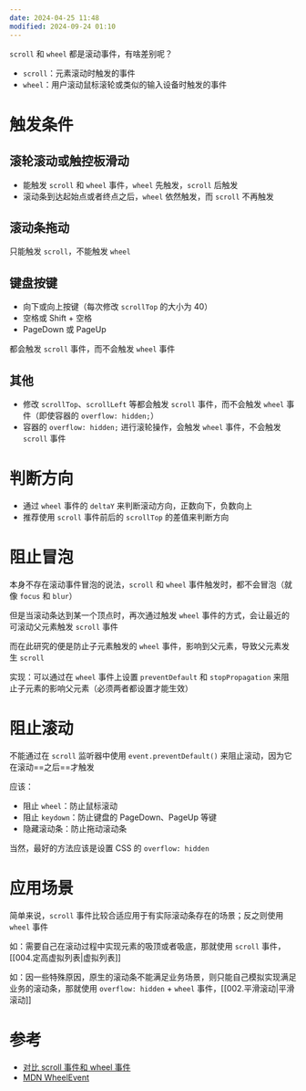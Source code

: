```yaml
---
date: 2024-04-25 11:48
modified: 2024-09-24 01:10
---
```


`scroll` 和 `wheel` 都是滚动事件，有啥差别呢？

- `scroll`：元素滚动时触发的事件
- `wheel`：用户滚动鼠标滚轮或类似的输入设备时触发的事件

# 触发条件

## 滚轮滚动或触控板滑动

- 能触发 `scroll` 和 `wheel` 事件，`wheel` 先触发，`scroll` 后触发
- 滚动条到达起始点或者终点之后，`wheel` 依然触发，而 `scroll` 不再触发

## 滚动条拖动

只能触发 `scroll`，不能触发 `wheel`

## 键盘按键

- 向下或向上按键（每次修改 `scrollTop` 的大小为 40）
- 空格或 Shift + 空格
- PageDown 或 PageUp

都会触发 `scroll` 事件，而不会触发 `wheel` 事件

## 其他

- 修改 `scrollTop`、`scrollLeft` 等都会触发 `scroll` 事件，而不会触发 `wheel` 事件（即使容器的 `overflow: hidden;`）
- 容器的 `overflow: hidden;` 进行滚轮操作，会触发 `wheel` 事件，不会触发 `scroll` 事件

# 判断方向

- 通过 `wheel` 事件的 `deltaY` 来判断滚动方向，正数向下，负数向上
- 推荐使用 `scroll` 事件前后的 `scrollTop` 的差值来判断方向

# 阻止冒泡

本身不存在滚动事件冒泡的说法，`scroll` 和 `wheel` 事件触发时，都不会冒泡（就像 `focus` 和 `blur`）

但是当滚动条达到某一个顶点时，再次通过触发 `wheel` 事件的方式，会让最近的可滚动父元素触发 `scroll` 事件

而在此研究的便是防止子元素触发的 `wheel` 事件，影响到父元素，导致父元素发生 `scroll`

实现：可以通过在 `wheel` 事件上设置 `preventDefault` 和 `stopPropagation` 来阻止子元素的影响父元素（必须两者都设置才能生效）

# 阻止滚动

不能通过在 `scroll` 监听器中使用 `event.preventDefault()` 来阻止滚动，因为它在滚动==之后==才触发

应该：

- 阻止 `wheel`：防止鼠标滚动
- 阻止 `keydown`：防止键盘的 PageDown、PageUp 等键
- 隐藏滚动条：防止拖动滚动条

当然，最好的方法应该是设置 CSS 的 `overflow: hidden`

# 应用场景

简单来说，`scroll` 事件比较合适应用于有实际滚动条存在的场景；反之则使用 `wheel` 事件

如：需要自己在滚动过程中实现元素的吸顶或者吸底，那就使用 `scroll` 事件，[[004.定高虚拟列表|虚拟列表]]

如：因一些特殊原因，原生的滚动条不能满足业务场景，则只能自己模拟实现满足业务的滚动条，那就使用 `overflow: hidden` + `wheel` 事件，[[002.平滑滚动|平滑滚动]]

# 参考

- [对比 scroll 事件和 wheel 事件](https://juejin.cn/post/7078403294468505607)
- [MDN WheelEvent](https://developer.mozilla.org/zh-CN/docs/Web/API/WheelEvent)
